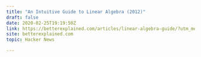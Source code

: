 ```yaml
---
title: "An Intuitive Guide to Linear Algebra (2012)"
draft: false
date: 2020-02-25T19:19:50Z
link: https://betterexplained.com/articles/linear-algebra-guide/?utm_medium=RSS&utm_source=hune
site: betterexplained.com
topic: Hacker News  

---
```

